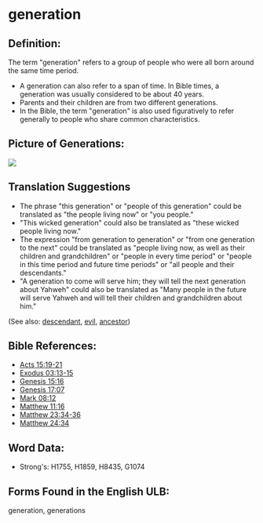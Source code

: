 # generation

## Definition:

The term "generation" refers to a group of people who were all born around the same time period.

* A generation can also refer to a span of time. In Bible times, a generation was usually considered to be about 40 years.
* Parents and their children are from two different generations.
* In the Bible, the term "generation" is also used figuratively to refer generally to people who share common characteristics.

## Picture of Generations:

<a href="https://content.bibletranslationtools.org/WycliffeAssociates/en_tw/raw/branch/master/PNGs/g/Generations.png"><img src="https://content.bibletranslationtools.org/WycliffeAssociates/en_tw/raw/branch/master/PNGs/g/Generations.png" ></a>

## Translation Suggestions

* The phrase "this generation" or "people of this generation" could be translated as "the people living now" or "you people."
* "This wicked generation" could also be translated as "these wicked people living now."
* The expression "from generation to generation" or "from one generation to the next" could be translated as "people living now, as well as their children and grandchildren" or "people in every time period" or "people in this time period and future time periods" or "all people and their descendants."
* "A generation to come will serve him; they will tell the next generation about Yahweh" could also be translated as "Many people in the future will serve Yahweh and will tell their children and grandchildren about him."

(See also: [descendant](../other/descendant.md), [evil](../kt/evil.md), [ancestor](../other/father.md))

## Bible References:

* [Acts 15:19-21](rc://en/tn/help/act/15/19)
* [Exodus 03:13-15](rc://en/tn/help/exo/03/13)
* [Genesis 15:16](rc://en/tn/help/gen/15/16)
* [Genesis 17:07](rc://en/tn/help/gen/17/07)
* [Mark 08:12](rc://en/tn/help/mrk/08/12)
* [Matthew 11:16](rc://en/tn/help/mat/11/16)
* [Matthew 23:34-36](rc://en/tn/help/mat/23/34)
* [Matthew 24:34](rc://en/tn/help/mat/24/34)

## Word Data:

* Strong's: H1755, H1859, H8435, G1074

## Forms Found in the English ULB:

generation, generations
